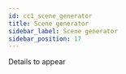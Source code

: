 ```yaml
---
id: cc1_scene_generator
title: Scene generator
sidebar_label: Scene generator
sidebar_position: 17
---
```


Details to appear